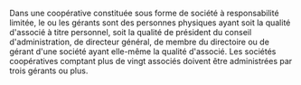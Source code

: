 Dans une coopérative constituée sous forme de société à responsabilité limitée, le ou les gérants sont des personnes physiques ayant soit la qualité d'associé à titre personnel, soit la qualité de président du conseil d'administration, de directeur général, de membre du directoire ou de gérant d'une société ayant elle-même la qualité d'associé. Les sociétés coopératives comptant plus de vingt associés doivent être administrées par trois gérants ou plus.
